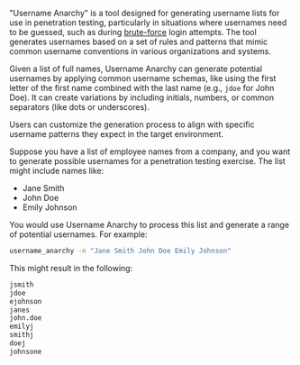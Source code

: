 "Username Anarchy" is a tool designed for generating username lists for use in penetration testing, particularly in situations where usernames need to be guessed, such as during [brute-force](../security/brute.md) login attempts. The tool generates usernames based on a set of rules and patterns that mimic common username conventions in various organizations and systems.

Given a list of full names, Username Anarchy can generate potential usernames by applying common username schemas, like using the first letter of the first name combined with the last name (e.g., `jdoe` for John Doe). It can create variations by including initials, numbers, or common separators (like dots or underscores).

Users can customize the generation process to align with specific username patterns they expect in the target environment.

Suppose you have a list of employee names from a company, and you want to generate possible usernames for a penetration testing exercise. The list might include names like:

- Jane Smith
- John Doe
- Emily Johnson

You would use Username Anarchy to process this list and generate a range of potential usernames. For example:

```bash
username_anarchy -n "Jane Smith John Doe Emily Johnson"
```

This might result in the following:

```bash
jsmith
jdoe
ejohnson
janes
john.doe
emilyj
smithj
doej
johnsone
```
